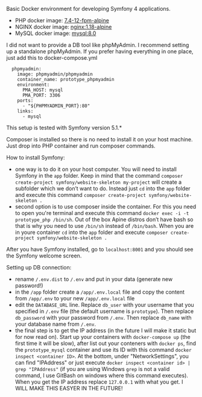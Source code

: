 Basic Docker environment for developing Symfony 4 applications.

- PHP docker image: [7.4-12-fpm-alpine](https://hub.docker.com/_/php)
- NGINX docker image: [nginx:1.18-alpine](https://hub.docker.com/_/nginx)
- MySQL docker image: [mysql:8.0](https://hub.docker.com/_/mysql)

I did not want to provide a DB tool like phpMyAdmin. 
I recommend setting up a standalone phpMyAdmin. 
If you prefer having everything in one place, 
just add this to docker-compose.yml

```
  phpmyadmin:
    image: phpmyadmin/phpmyadmin
    container_name: prototype_phpmyadmin
    environment:
      PMA_HOST: mysql
      PMA_PORT: 3306
    ports:
      - "${PHPMYADMIN_PORT}:80"
    links:
      - mysql
```

This setup is tested with Symfony version 5.1.*

Composer is installed so there is no need to install it on your host machine. Just drop into PHP container and run composer commands.

How to install Symfony:

- one way is to do it on your host computer. 
You will need to install Symfony in the ```app``` folder. 
Keep in mind that the command ```composer create-project symfony/website-skeleton my-project``` will create a subfolder which we don’t want to do.
Instead just ```cd``` into the ```app``` folder and execute this command ```composer create-project symfony/website-skeleton .```
- second option is to use composer inside the container. 
For this you need to open you're terminal and execute this command 
```docker exec -i -t prototype_php /bin/sh```. 
Out of the box Apine distros don’t have bash so that is why 
you need to use ```/bin/sh``` instead of ```/bin/bash```. When you are in youre container ```cd``` into the ```app``` folder and execute ```composer create-project symfony/website-skeleton .```

After you have Symfony installed, go to ```localhost:8001``` and you should see the Symfony welcome screen.

Setting up DB connection:

- rename `/.env.dist` to `/.env` and put in your data (generate new password!)
- in the `/app` folder create a `/app/.env.local` file and copy the content from `/app/.env` to your new `/app/.env.local` file
- edit the `DATABASE_URL` line. Replace `db_user` with your username that you specified in `/.env` file (the default username is `prototype`). Then replace `db_password` with your password from `/.env`. Then replace `db_name` with your database name from `/.env`.
- the final step is to get the IP address (in the future I will make it static but for now read on). Start up your containers with `docker-compose up` (the first time it will be slow), after list out your conteners with `docker ps`, find the `prototype_mysql` container and use its ID with this command `docker inspect <container ID>`. At the bottom, under "NetworkSettings", you can find "IPAddress" or just execute `docker inspect <container id> | grep "IPAddress"` (if you are using Windows `grep` is not a valid command, I use GitBash on windows where this command executes). When you get the IP address replace `127.0.0.1` with what you get. I WILL MAKE THIS EASYER IN THE FUTURE!
